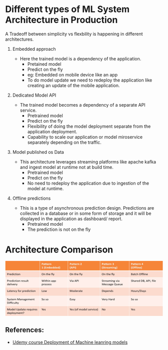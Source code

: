 # Different types of ML System Architecture in Production
A Tradeoff between simplicity vs flexbility is happening in different architectures.

1) Embedded approach
   - Here the trained model is a dependency of the application.
     - Pretained model
     - Predict on the fly
     - eg: Embedded on mobile device like an app
     - To do model update we need to redeploy the application like creating an update of the mobile application.
  
2) Dedicated Model API
   - The trained model becomes a dependency of a separate API service.
     - Pretrained model
     - Predict on the fly
     - Flexibility of doing the model deployment separate from the application deployment.
     - Capability to scale our application or model miroservice separately depending on the traffic.

3) Model published os Data
   - This architecture leverages streaming platforms like apache kafka and ingest model at runtime not at build time.
     - Pretrained model
     - Predict on the fly
     - No need to redeploy the application due to ingestion of the model at runtime.

4) Offline predictions
   - This is a type of asynchronous prediction design. Predictions are collected in a database or in some form of storage and it will be displayed in the application as dashboard/ report.
     - Pretrained model
     - The prediction is not on the fly

# Architecture Comparison
<div align="center"><img src="https://github.com/nelson123-lab/Edx-courses-notes/blob/d976578342233e0ff312a65f29993361443991e3/Machine%20learning%20model%20development%20and%20deployment/Image%20data/ML%20system%20architecture%20Comparison.png" width="1100"/></div>

## References:
- [Udemy course Deployment of Machine leanring models](https://www.udemy.com/share/101Y5K3@4F-ZX0yaN8pRdq-RRXXVmUSmqwnlu2A781XUyrEKuovKNUcLXPg03Vs0mrvY1OiX-A==/)

